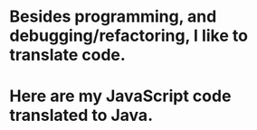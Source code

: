 # Besides programming, and debugging/refactoring, I like to translate code.
# Here are my JavaScript code translated to Java.
